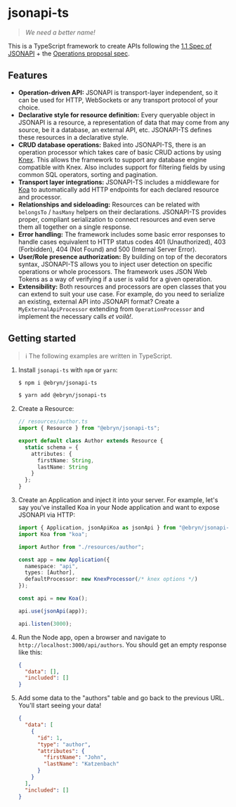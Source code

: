 # jsonapi-ts

> _We need a better name!_

This is a TypeScript framework to create APIs following the [1.1 Spec of JSONAPI](https://jsonapi.org/format/1.1/) + the [Operations proposal spec](https://github.com/json-api/json-api/blob/999e6df77b28549d6c37b163b73c8e9102400020/_format/1.1/index.md#operations).

## Features

- **Operation-driven API:** JSONAPI is transport-layer independent, so it can be used for HTTP, WebSockets or any transport protocol of your choice.
- **Declarative style for resource definition:** Every queryable object in JSONAPI is a resource, a representation of data that may come from any source, be it a database, an external API, etc. JSONAPI-TS defines these resources in a declarative style.
- **CRUD database operations:** Baked into JSONAPI-TS, there is an operation processor which takes care of basic CRUD actions by using [Knex](https://knexjs.org/). This allows the framework to support any database engine compatible with Knex. Also includes support for filtering fields by using common SQL operators, sorting and pagination.
- **Transport layer integrations:** JSONAPI-TS includes a middleware for [Koa](https://koajs.com) to automatically add HTTP endpoints for each declared resource and processor.
- **Relationships and sideloading:** Resources can be related with `belongsTo` / `hasMany` helpers on their declarations. JSONAPI-TS provides proper, compliant serialization to connect resources and even serve them all together on a single response.
- **Error handling:** The framework includes some basic error responses to handle cases equivalent to HTTP status codes 401 (Unauthorized), 403 (Forbidden), 404 (Not Found) and 500 (Internal Server Error).
- **User/Role presence authorization:** By building on top of the decorators syntax, JSONAPI-TS allows you to inject user detection on specific operations or whole processors. The framework uses JSON Web Tokens as a way of verifying if a user is valid for a given operation.
- **Extensibility:** Both resources and processors are open classes that you can extend to suit your use case. For example, do you need to serialize an existing, external API into JSONAPI format? Create a `MyExternalApiProcessor` extending from `OperationProcessor` and implement the necessary calls _et voilà!_.

## Getting started

> ℹ️ The following examples are written in TypeScript.

1. Install `jsonapi-ts` with `npm` or `yarn`:

   ```bash
   $ npm i @ebryn/jsonapi-ts
   ```

   ```bash
   $ yarn add @ebryn/jsonapi-ts
   ```

2. Create a Resource:

   ```ts
   // resources/author.ts
   import { Resource } from "@ebryn/jsonapi-ts";

   export default class Author extends Resource {
     static schema = {
       attributes: {
         firstName: String,
         lastName: String
       }
     };
   }
   ```

3. Create an Application and inject it into your server. For example, let's say you've installed Koa in your Node application and want to expose JSONAPI via HTTP:

   ```ts
   import { Application, jsonApiKoa as jsonApi } from "@ebryn/jsonapi-ts";
   import Koa from "koa";

   import Author from "./resources/author";

   const app = new Application({
     namespace: "api",
     types: [Author],
     defaultProcessor: new KnexProcessor(/* knex options */)
   });

   const api = new Koa();

   api.use(jsonApi(app));

   api.listen(3000);
   ```

4. Run the Node app, open a browser and navigate to `http://localhost:3000/api/authors`. You should get an empty response like this:

   ```json
   {
     "data": [],
     "included": []
   }
   ```

5. Add some data to the "authors" table and go back to the previous URL. You'll start seeing your data!

   ```json
   {
     "data": [
       {
         "id": 1,
         "type": "author",
         "attributes": {
           "firstName": "John",
           "lastName": "Katzenbach"
         }
       }
     ],
     "included": []
   }
   ```
